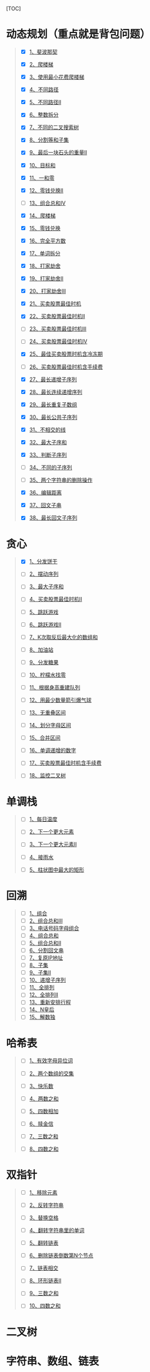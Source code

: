 [TOC]

# 动态规划（重点就是背包问题）

> - [x] [1、斐波那契](https://leetcode-cn.com/problems/fibonacci-number/)
>
> - [x] [2、爬楼梯](https://leetcode-cn.com/problems/climbing-stairs/)
>
> - [x] [3、使用最小花费爬楼梯](https://leetcode-cn.com/problems/min-cost-climbing-stairs/)
>
> - [x] [4、不同路径](https://leetcode-cn.com/problems/unique-paths/)
>
> - [x] [5、不同路径II](https://leetcode-cn.com/problems/unique-paths-ii/)
>
> - [x] [6、整数拆分](https://leetcode-cn.com/problems/integer-break/)
>
> - [x] [7、不同的二叉搜索树](https://leetcode-cn.com/problems/unique-binary-search-trees/)
>
> - [x] [8、分割等和子集](https://leetcode-cn.com/problems/partition-equal-subset-sum/)
>
> - [x] [9、最后一块石头的重量II](https://leetcode-cn.com/problems/last-stone-weight-ii/)
>
> - [x] [10、目标和](https://leetcode-cn.com/problems/target-sum/)
>
> - [x] [11、一和零](https://leetcode-cn.com/problems/ones-and-zeroes/)
>
> - [x] [12、零钱兑换II](https://leetcode-cn.com/problems/coin-change-2/)
>
> - [ ] [13、组合总和IV](https://leetcode-cn.com/problems/combination-sum-iv/)
>
> - [x] [14、爬楼梯](https://leetcode-cn.com/problems/climbing-stairs/)
> - [x] [15、零钱兑换](https://leetcode-cn.com/problems/coin-change/)
> - [x] [16、完全平方数](https://leetcode-cn.com/problems/perfect-squares/)
> - [x] [17、单词拆分](https://leetcode-cn.com/problems/word-break/)
> - [x] [18、打家劫舍](https://leetcode-cn.com/problems/house-robber/)
> - [x] [19、打家劫舍II](https://leetcode-cn.com/problems/house-robber-ii/)
> - [x] [20、打家劫舍III](https://leetcode-cn.com/problems/house-robber-iii/)
> - [x] [21、买卖股票最佳时机](https://leetcode-cn.com/problems/best-time-to-buy-and-sell-stock/)
> - [x] [22、买卖股票最佳时机II](https://leetcode-cn.com/problems/best-time-to-buy-and-sell-stock-ii/)
> - [ ] [23、买卖股票最佳时机III](https://leetcode-cn.com/problems/best-time-to-buy-and-sell-stock-iii/)
> - [ ] [24、买卖股票最佳时机IV](https://leetcode-cn.com/problems/best-time-to-buy-and-sell-stock-iv/)
> - [x] [25、最佳买卖股票时机含冷冻期](https://leetcode-cn.com/problems/best-time-to-buy-and-sell-stock-with-cooldown/)
> - [ ] [26、买卖股票最佳时机含手续费](https://leetcode-cn.com/problems/best-time-to-buy-and-sell-stock-with-transaction-fee/)
> - [x] [27、最长递增子序列](https://leetcode-cn.com/problems/longest-increasing-subsequence/)
> - [x] [28、最长连续递增序列](https://leetcode-cn.com/problems/longest-continuous-increasing-subsequence/)
> - [x] [29、最长重复子数组](https://leetcode-cn.com/problems/maximum-length-of-repeated-subarray/)
> - [x] [30、最长公共子序列](https://leetcode-cn.com/problems/longest-common-subsequence/)
> - [x] [31、不相交的线](https://leetcode-cn.com/problems/uncrossed-lines/)
> - [x] [32、最大子序和](https://leetcode-cn.com/problems/maximum-subarray/)
> - [x] [33、判断子序列](https://leetcode-cn.com/problems/is-subsequence/)
> - [ ] [34、不同的子序列](https://leetcode-cn.com/problems/distinct-subsequences/)
> - [ ] [35、两个字符串的删除操作](https://leetcode-cn.com/problems/delete-operation-for-two-strings/)
> - [x] [36、编辑距离](https://leetcode-cn.com/problems/edit-distance/)
> - [x] [37、回文子串](https://leetcode-cn.com/problems/palindromic-substrings/)
> - [x] [38、最长回文子序列](https://leetcode-cn.com/problems/longest-palindromic-subsequence/)



# 贪心

> - [x] [1、分发饼干](https://leetcode.cn/problems/assign-cookies/)
>
> - [ ] [2、摆动序列](https://leetcode-cn.com/problems/wiggle-subsequence/)
>
> - [ ] [3、最大子序和](https://leetcode-cn.com/problems/maximum-subarray/)
>
> - [ ] [4、买卖股票最佳时机II](https://leetcode-cn.com/problems/best-time-to-buy-and-sell-stock-ii/)
>
> - [ ] [5、跳跃游戏](https://leetcode-cn.com/problems/jump-game/)
>
> - [ ] [6、跳跃游戏II](https://leetcode-cn.com/problems/jump-game-ii/)
>
> - [ ] [7、K次取反后最大化的数组和](https://leetcode-cn.com/problems/maximize-sum-of-array-after-k-negations/)
>
> - [ ] [8、加油站](https://leetcode-cn.com/problems/gas-station/)
>
> - [ ] [9、分发糖果](https://programmercarl.com/0135.%E5%88%86%E5%8F%91%E7%B3%96%E6%9E%9C.html)
>
> - [ ] [10、柠檬水找零](https://leetcode-cn.com/problems/lemonade-change/)
>
> - [ ] [11、根据身高重建队列](https://leetcode-cn.com/problems/queue-reconstruction-by-height/)
>
> - [ ] [12、用最少数量箭引爆气球](https://leetcode-cn.com/problems/minimum-number-of-arrows-to-burst-balloons/)
>
> - [ ] [13、无重叠区间](https://leetcode-cn.com/problems/non-overlapping-intervals/)
>
> - [ ] [14、划分字母区间](https://leetcode-cn.com/problems/partition-labels/)
>
> - [ ] [15、合并区间](https://leetcode-cn.com/problems/merge-intervals/)
>
> - [ ] [16、单调递增的数字](https://leetcode-cn.com/problems/monotone-increasing-digits/)
>
> - [ ] [17、买卖股票最佳时机含手续费](https://leetcode-cn.com/problems/best-time-to-buy-and-sell-stock-with-transaction-fee/)
>
> - [ ] [18、监控二叉树](https://leetcode-cn.com/problems/binary-tree-cameras/)



# 单调栈

> - [ ] [1、每日温度](https://leetcode-cn.com/problems/daily-temperatures/)
>
> - [ ] [2、下一个更大元素](https://leetcode-cn.com/problems/next-greater-element-i/)
>
> - [ ] [3、下一个更大元素II](https://leetcode-cn.com/problems/next-greater-element-ii/)
>
> - [ ] [4、接雨水](https://leetcode-cn.com/problems/trapping-rain-water/)
>
> - [ ] [5、柱状图中最大的矩形](https://leetcode-cn.com/problems/largest-rectangle-in-histogram/)



# 回溯

> - [ ] [1、组合](https://leetcode-cn.com/problems/combinations/)
> - [ ] [2、组合总和III](https://leetcode-cn.com/problems/combination-sum-iii/)
> - [ ] [3、电话号码字母组合](https://leetcode-cn.com/problems/letter-combinations-of-a-phone-number/)
> - [ ] [4、组合总和](https://leetcode-cn.com/problems/combination-sum/)
> - [ ] [5、组合总和II](https://leetcode-cn.com/problems/combination-sum-ii/)
> - [ ] [6、分割回文串](https://leetcode-cn.com/problems/palindrome-partitioning/)
> - [ ] [7、复原IP地址](https://leetcode-cn.com/problems/restore-ip-addresses/)
> - [ ] [8、子集](https://leetcode-cn.com/problems/subsets/)
> - [ ] [9、子集II](https://leetcode-cn.com/problems/subsets-ii/)
> - [ ] [10、递增子序列](https://leetcode-cn.com/problems/increasing-subsequences/)
> - [ ] [11、全排列](https://leetcode-cn.com/problems/permutations/)
> - [ ] [12、全排列II](https://leetcode-cn.com/problems/permutations-ii/)
> - [ ] [13、重新安排行程](https://leetcode-cn.com/problems/reconstruct-itinerary/)
> - [ ] [14、N皇后](https://leetcode-cn.com/problems/n-queens/)
> - [ ] [15、解数独](https://leetcode-cn.com/problems/sudoku-solver/)



# 哈希表

> - [ ] [1、有效字母异位词](https://leetcode-cn.com/problems/valid-anagram/)
>- [ ] [2、两个数组的交集](https://leetcode-cn.com/problems/intersection-of-two-arrays/)
> 
>- [ ] [3、快乐数](https://leetcode-cn.com/problems/happy-number/)
> 
>- [ ] [4、两数之和](https://leetcode-cn.com/problems/two-sum/)
> 
>- [ ] [5、四数相加](https://leetcode-cn.com/problems/4sum-ii/)
> 
>- [ ] [6、赎金信](https://leetcode-cn.com/problems/ransom-note/)
> 
>- [ ] [7、三数之和](https://leetcode-cn.com/problems/3sum/)
> 
>- [ ] [8、四数之和](https://leetcode-cn.com/problems/4sum/)



# 双指针

> - [ ] [1、移除元素](https://leetcode-cn.com/problems/remove-element/)
>- [ ] [2、反转字符串](https://leetcode-cn.com/problems/reverse-string/)
> 
>- [ ] [3、替换空格](https://leetcode-cn.com/problems/ti-huan-kong-ge-lcof/)
> 
>- [ ] [4、翻转字符串里的单词](https://leetcode-cn.com/problems/reverse-words-in-a-string/)
> 
>- [ ] [5、翻转链表](https://leetcode-cn.com/problems/reverse-linked-list/)
> 
>- [ ] [6、删除链表倒数第N个节点](https://leetcode-cn.com/problems/remove-nth-node-from-end-of-list/)
> 
>- [ ] [7、链表相交](https://leetcode-cn.com/problems/intersection-of-two-linked-lists-lcci/)
> 
>- [ ] [8、环形链表II](https://leetcode-cn.com/problems/linked-list-cycle-ii/)
> 
>- [ ] [9、三数之和](https://leetcode-cn.com/problems/3sum/)
> 
>- [ ] [10、四数之和](https://leetcode-cn.com/problems/4sum/)



# 二叉树



# 字符串、数组、链表













